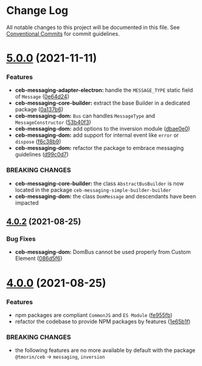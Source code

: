 # Change Log

All notable changes to this project will be documented in this file.
See [Conventional Commits](https://conventionalcommits.org) for commit guidelines.

# [5.0.0](https://github.com/tmorin/ceb/compare/v4.0.2...v5.0.0) (2021-11-11)


### Features

* **ceb-messaging-adapter-electron:** handle the `MESSAGE_TYPE` static field of `Message` ([0e64d24](https://github.com/tmorin/ceb/commit/0e64d2456e7d0b729643b419a29c49231a856e3c))
* **ceb-messaging-core-builder:** extract the base Builder in a dedicated package ([0a137b6](https://github.com/tmorin/ceb/commit/0a137b67413f2735618e56de274f1641a3108d8d))
* **ceb-messaging-dom:** `Bus` can handles `MessageType` and `MessageConstructor` ([53b40f3](https://github.com/tmorin/ceb/commit/53b40f37bfdee87ce3bdbfd13eeea44de1dbcd36))
* **ceb-messaging-dom:** add options to the inversion module ([dbae0e0](https://github.com/tmorin/ceb/commit/dbae0e07675be5add53beeaf3b69a37c1803e07b))
* **ceb-messaging-dom:** add support for internal event like `error` or `dispose` ([f6c38b9](https://github.com/tmorin/ceb/commit/f6c38b9213541db46ac4ad633c762194b85f8da2))
* **ceb-messaging-dom:** refactor the package to embrace messaging guidelines ([d99c0d7](https://github.com/tmorin/ceb/commit/d99c0d7eeba82fca71e383389658aaad1e77f697))


### BREAKING CHANGES

* **ceb-messaging-core-builder:** the class `AbstractBusBuilder` is now located in the package `ceb-messaging-simple-builder-builder`
* **ceb-messaging-dom:** the class `DomMessage` and descendants have been impacted





## [4.0.2](https://github.com/tmorin/ceb/compare/v4.0.1...v4.0.2) (2021-08-25)


### Bug Fixes

* **ceb-messaging-dom:** DomBus cannot be used properly from Custom Element ([086d5f6](https://github.com/tmorin/ceb/commit/086d5f6376e4d98364ada5aa9bed6f4e47c41251))





# [4.0.0](https://github.com/tmorin/ceb/compare/v3.5.0...v4.0.0) (2021-08-25)


### Features

* npm packages are compliant `CommonJS` and `ES Module` ([fe955fb](https://github.com/tmorin/ceb/commit/fe955fb6257b0750f93c477e76f8593af335da6d))
* refactor the codebase to provide NPM packages by features ([1e65b1f](https://github.com/tmorin/ceb/commit/1e65b1fd968dff22f30338550ba4b705b04ddc59))


### BREAKING CHANGES

* the following features are no more available by default with the package `@tmorin/ceb` -> `messaging`, `inversion`
